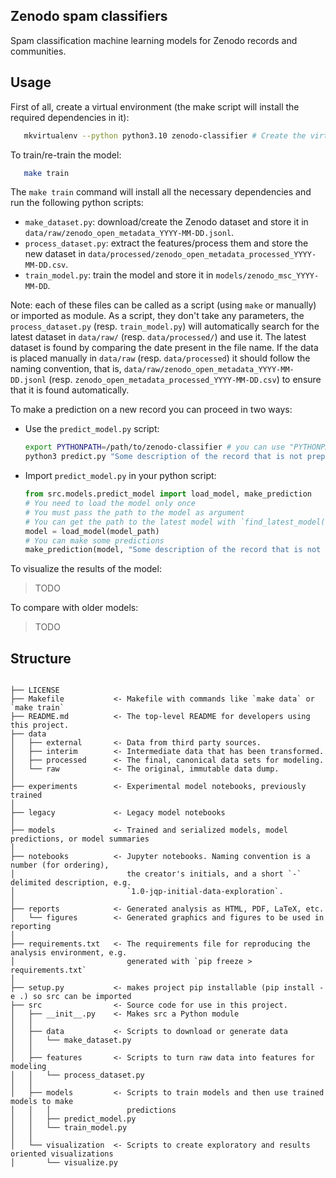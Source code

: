 ## Zenodo spam classifiers

Spam classification machine learning models for Zenodo records and communities.

## Usage

First of all, create a virtual environment (the make script will install the required dependencies in it):

```bash
   mkvirtualenv --python python3.10 zenodo-classifier # Create the virtual environment
```

To train/re-train the model:

```bash
   make train
```

The `make train` command will install all the necessary dependencies and run the following python scripts:

- `make_dataset.py`: download/create the Zenodo dataset and store it in `data/raw/zenodo_open_metadata_YYYY-MM-DD.jsonl`.
- `process_dataset.py`: extract the features/process them and store the new dataset in `data/processed/zenodo_open_metadata_processed_YYYY-MM-DD.csv`.
- `train_model.py`: train the model and store it in `models/zenodo_msc_YYYY-MM-DD`.

Note: each of these files can be called as a script (using `make` or manually) or imported as module. As a script, they don't take any parameters, the `process_dataset.py` (resp. `train_model.py`) will automatically search for the latest dataset in `data/raw/` (resp. `data/processed/`) and use it. The latest dataset is found by comparing the date present in the file name. If the data is placed manually in `data/raw` (resp. `data/processed`) it should follow the naming convention, that is, `data/raw/zenodo_open_metadata_YYYY-MM-DD.jsonl` (resp. `zenodo_open_metadata_processed_YYYY-MM-DD.csv`) to ensure that it is found automatically.

To make a prediction on a new record you can proceed in two ways:

- Use the `predict_model.py` script:
  ```bash
  export PYTHONPATH=/path/to/zenodo-classifier # you can use "PYTHONPATH=$(pwd)" if you are in the zenodo-classifier directory
  python3 predict.py "Some description of the record that is not preprocess (but can be)"
  ```
- Import `predict_model.py` in your python script:
  ```python
  from src.models.predict_model import load_model, make_prediction
  # You need to load the model only once
  # You must pass the path to the model as argument
  # You can get the path to the latest model with `find_latest_model()` or pass the path to the model you want to use
  model = load_model(model_path)
  # You can make some predictions
  make_prediction(model, "Some description of the record that is not preprocess (but can be)")
  ```
  
To visualize the results of the model:

> TODO

To compare with older models:

> TODO

## Structure

```

├── LICENSE
├── Makefile           <- Makefile with commands like `make data` or `make train`
├── README.md          <- The top-level README for developers using this project.
├── data
│   ├── external       <- Data from third party sources.
│   ├── interim        <- Intermediate data that has been transformed.
│   ├── processed      <- The final, canonical data sets for modeling.
│   └── raw            <- The original, immutable data dump.
│
├── experiments        <- Experimental model notebooks, previously trained
│
├── legacy             <- Legacy model notebooks
│
├── models             <- Trained and serialized models, model predictions, or model summaries
│
├── notebooks          <- Jupyter notebooks. Naming convention is a number (for ordering),
│                         the creator's initials, and a short `-` delimited description, e.g.
│                         `1.0-jqp-initial-data-exploration`.
│
├── reports            <- Generated analysis as HTML, PDF, LaTeX, etc.
│   └── figures        <- Generated graphics and figures to be used in reporting
│
├── requirements.txt   <- The requirements file for reproducing the analysis environment, e.g.
│                         generated with `pip freeze > requirements.txt`
│
├── setup.py           <- makes project pip installable (pip install -e .) so src can be imported
├── src                <- Source code for use in this project.
│   ├── __init__.py    <- Makes src a Python module
│   │
│   ├── data           <- Scripts to download or generate data
│   │   └── make_dataset.py
│   │
│   ├── features       <- Scripts to turn raw data into features for modeling
│   │   └── process_dataset.py
│   │
│   ├── models         <- Scripts to train models and then use trained models to make
│   │   │                 predictions
│   │   ├── predict_model.py
│   │   └── train_model.py
│   │
│   └── visualization  <- Scripts to create exploratory and results oriented visualizations
│       └── visualize.py

```
